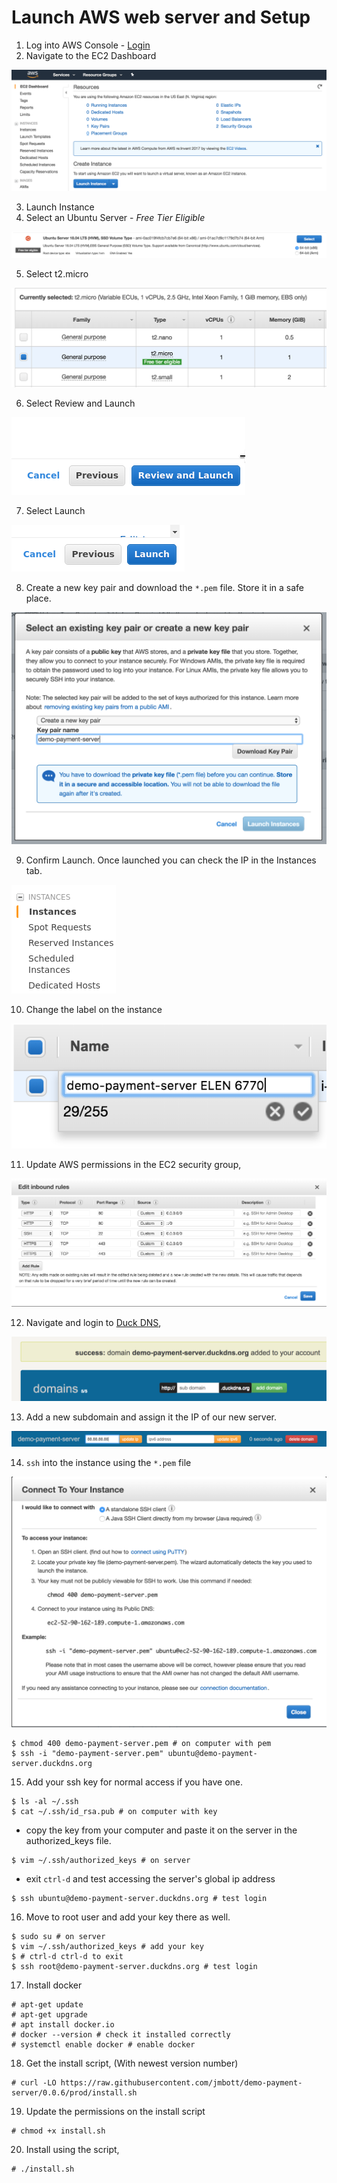 # Launch AWS web server and Setup

1. Log into AWS Console - [Login](https://console.aws.amazon.com/console/home)
2. Navigate to the EC2 Dashboard

![alt text](assets/dashboard.png "EC2 Dashboard")

3. Launch Instance
4. Select an Ubuntu Server - *Free Tier Eligible*

![alt text](assets/ubuntu.png "EC2 Ubuntu Free Tier")

5. Select t2.micro

![alt text](assets/instance_type.png "EC2 Instance")

6. Select Review and Launch

![alt text](assets/review_launch.png "EC2 Review and Launch")

7. Select Launch

![alt text](assets/launch.png "EC2 Launch")

8. Create a new key pair and download the `*.pem` file. Store it in a safe place.

![alt text](assets/key_pair.png "EC2 Key Pair")

9. Confirm Launch. Once launched you can check the IP in the Instances tab.

![alt text](assets/instances.png "EC2 Instances")

10. Change the label on the instance

![alt text](assets/rename.png "Rename Instance")

11. Update AWS permissions in the EC2 security group,

![alt text](assets/security_rules.png "EC2 Security Rules")

12. Navigate and login to [Duck DNS](http://www.duckdns.org/),

![alt text](assets/duckdns.png "Duck DNS")

13. Add a new subdomain and assign it the IP of our new server.

![alt text](assets/domain_name.png "Duck DNS Domain Name")

14. `ssh` into the instance using the `*.pem` file

![alt text](assets/access.png "EC2 Access")

```
$ chmod 400 demo-payment-server.pem # on computer with pem
$ ssh -i "demo-payment-server.pem" ubuntu@demo-payment-server.duckdns.org
```

15. Add your ssh key for normal access if you have one.

```
$ ls -al ~/.ssh
$ cat ~/.ssh/id_rsa.pub # on computer with key
```

 * copy the key from your computer and paste it on the server in the
 authorized_keys file.

```
$ vim ~/.ssh/authorized_keys # on server
```

 * exit `ctrl-d` and test accessing the server's global ip address

```
$ ssh ubuntu@demo-payment-server.duckdns.org # test login
```

16. Move to root user and add your key there as well.

```
$ sudo su # on server
$ vim ~/.ssh/authorized_keys # add your key
$ # ctrl-d ctrl-d to exit
$ ssh root@demo-payment-server.duckdns.org # test login
```

17. Install docker

```
# apt-get update
# apt-get upgrade
# apt install docker.io
# docker --version # check it installed correctly
# systemctl enable docker # enable docker
```

18. Get the install script, (With newest version number)

```
# curl -LO https://raw.githubusercontent.com/jmbott/demo-payment-server/0.0.6/prod/install.sh
```

19. Update the permissions on the install script

```
# chmod +x install.sh
```

20. Install using the script,

```
# ./install.sh
```
